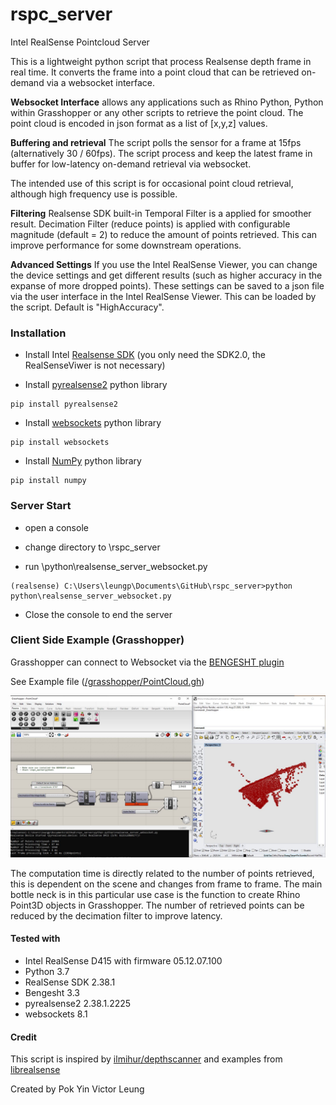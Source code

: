 # rspc_server
Intel RealSense Pointcloud Server



This is a lightweight python script that process Realsense depth frame in real time. It converts the frame into a point cloud that can be retrieved on-demand via a websocket interface.

**Websocket Interface** allows any applications such as Rhino Python, Python within Grasshopper or any other scripts to retrieve the point cloud. The point cloud is encoded in json format as a list of [x,y,z] values.

**Buffering and retrieval** The script polls the sensor for a frame at 15fps (alternatively 30 / 60fps). The script process and keep the latest frame in buffer for low-latency on-demand retrieval via websocket. 

The intended use of this script is for occasional point cloud retrieval, although high frequency use is possible.

**Filtering** Realsense SDK built-in Temporal Filter is a applied for smoother result. Decimation Filter (reduce points) is applied with configurable magnitude (default = 2) to reduce the amount of points retrieved. This can improve performance for some downstream operations. 

**Advanced Settings** If you use the Intel RealSense Viewer, you can change the device settings and get different results (such as higher accuracy in the expanse of more dropped points). These settings can be saved to a json file via the user interface in the Intel RealSense Viewer. This can be loaded by the script. Default is "HighAccuracy".

### Installation

- Install Intel [Realsense SDK](https://www.intelrealsense.com/sdk-2/) (you only need the SDK2.0, the RealSenseViwer is not necessary)

- Install [pyrealsense2](https://pypi.org/project/pyrealsense2/) python library

````
pip install pyrealsense2
````

- Install [websockets](https://pypi.org/project/websockets/) python library

```
pip install websockets
```

- Install [NumPy](https://numpy.org/install/) python library

```
pip install numpy
```

### Server Start

- open a console

- change directory to \rspc_server

- run \python\realsense_server_websocket.py

```
(realsense) C:\Users\leungp\Documents\GitHub\rspc_server>python python\realsense_server_websocket.py
```

- Close the console to end the server

### **Client Side Example (Grasshopper)**

Grasshopper can connect to Websocket via the [BENGESHT plugin](https://www.food4rhino.com/app/bengesht)

See Example file ([/grasshopper/PointCloud.gh](grasshopper/PointCloud.gh))

![usecase_grasshopper](grasshopper/usecase_grasshopper.jpg)

The computation time is directly related to the number of points retrieved, this is dependent on the scene and changes from frame to frame. The main bottle neck is in this particular use case is the function to create Rhino Point3D objects in Grasshopper. The number of retrieved points can be reduced by the decimation filter to improve latency.

#### Tested with 

- Intel RealSense D415 with firmware 05.12.07.100
- Python 3.7 
- RealSense SDK 2.38.1
- Bengesht 3.3
- pyrealsense2 2.38.1.2225
- websockets 8.1

#### Credit

This script is inspired by [ilmihur/depthscanner](https://github.com/ilmihur/depthscanner) and examples from [librealsense](https://github.com/IntelRealSense/librealsense/tree/master/wrappers/python/examples)

Created by Pok Yin Victor Leung 